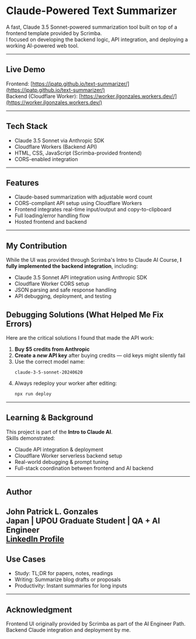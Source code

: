 # Claude-Powered Text Summarizer

A fast, Claude 3.5 Sonnet-powered summarization tool built on top of a frontend template provided by Scrimba.  
I focused on developing the backend logic, API integration, and deploying a working AI-powered web tool.

---

## Live Demo

Frontend: [https://jpatp.github.io/text-summarizer/](https://jpatp.github.io/text-summarizer/)  
Backend (Cloudflare Worker): [https://worker.jlgonzales.workers.dev//](https://worker.jlgonzales.workers.dev/)

---

## Tech Stack

- Claude 3.5 Sonnet via Anthropic SDK
- Cloudflare Workers (Backend API)
- HTML, CSS, JavaScript (Scrimba-provided frontend)
- CORS-enabled integration

---

## Features

- Claude-based summarization with adjustable word count
- CORS-compliant API setup using Cloudflare Workers
- Frontend integrates real-time input/output and copy-to-clipboard
- Full loading/error handling flow
- Hosted frontend and backend

---

## My Contribution

While the UI was provided through Scrimba's Intro to Claude AI Course, **I fully implemented the backend integration**, including:

- Claude 3.5 Sonnet API integration using Anthropic SDK
- Cloudflare Worker CORS setup
- JSON parsing and safe response handling
- API debugging, deployment, and testing


## Debugging Solutions (What Helped Me Fix Errors)

Here are the critical solutions I found that made the API work:

1. **Buy $5 credits from Anthropic**  
2. **Create a *new* API key** after buying credits — old keys might silently fail  
3. Use the correct model name:  
   ```text
   claude-3-5-sonnet-20240620
   ```
4. Always redeploy your worker after editing:
   ```bash
   npx run deploy
   ```

---

## Learning & Background

This project is part of the **Intro to Claude AI**.  
Skills demonstrated:

- Claude API integration & deployment
- Cloudflare Worker serverless backend setup
- Real-world debugging & prompt tuning
- Full-stack coordination between frontend and AI backend

---

## Author

**John Patrick L. Gonzales**  
 Japan | UPOU Graduate Student | QA + AI Engineer  
[LinkedIn Profile](https://www.linkedin.com/in/jon-g-1a0369239/)  
---

## Use Cases

- Study: TL;DR for papers, notes, readings  
- Writing: Summarize blog drafts or proposals  
- Productivity: Instant summaries for long inputs

---

## Acknowledgment

Frontend UI originally provided by Scrimba as part of the AI Engineer Path.  
Backend Claude integration and deployment by me.
